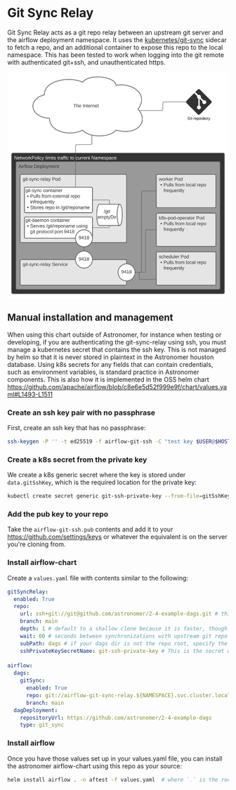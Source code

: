 # Git Sync Relay

Git Sync Relay acts as a git repo relay between an upstream git server and the airflow deployment namespace. It uses the [kubernetes/git-sync](https://github.com/kubernetes/git-sync) sidecar to fetch a repo, and an additional container to expose this repo to the local namespace. This has been tested to work when logging into the git remote with authenticated git+ssh, and unauthenticated https.

<img src="./git-sync-relay.svg">

## Manual installation and management

When using this chart outside of Astronomer, for instance when testing or developing, if you are authenticating the git-sync-relay using ssh, you must manage a kubernetes secret that contains the ssh key. This is not managed by helm so that it is never stored in plaintext in the Astronomer houston database. Using k8s secrets for any fields that can contain credentials, such as environment variables, is standard practice in Astronomer components. This is also how it is implemented in the OSS helm chart <https://github.com/apache/airflow/blob/c8e6e5d52f999e9f/chart/values.yaml#L1493-L1511>

### Create an ssh key pair with no passphrase

First, create an ssh key that has no passphrase:

```sh
ssh-keygen -P '' -t ed25519 -f airflow-git-ssh -C "test key $USER@$HOSTNAME $(date +%FT%T%z)"
```

### Create a k8s secret from the private key

We create a k8s generic secret where the key is stored under `data.gitSshKey`, which is the required location for the private key:

```sh
kubectl create secret generic git-ssh-private-key --from-file=gitSshKey=airflow-git-ssh
```

### Add the pub key to your repo

Take the `airflow-git-ssh.pub` contents and add it to your https://github.com/settings/keys or whatever the equivalent is on the server you're cloning from.

### Install airflow-chart

Create a `values.yaml` file with contents similar to the following:

```yaml
gitSyncRelay:
  enabled: True
  repo:
    url: ssh+git://git@github.com/astronomer/2-4-example-dags.git # this can be https:// for public repositories
    branch: main
    depth: 1 # default to a shallow clone because it is faster, though it sacrifices git history
    wait: 60 # seconds between synchronizations with upstream git repo
    subPath: dags # if your dags dir is not the repo root, specify the path relative to the repo root
    sshPrivateKeySecretName: git-ssh-private-key # This is the secret we created earlier. This is not requred with https git remotes.

airflow:
  dags:
    gitSync:
      enabled: True
      repo: git://airflow-git-sync-relay.${NAMESPACE}.svc.cluster.local./git
      branch: main
  dagDeployment:
    repositoryUrl: https://github.com/astronomer/2-4-example-dags
    type: git_sync
```

### Install airflow

Once you have those values set up in your values.yaml file, you can install the astronomer airflow-chart using this repo as your source:

```sh
helm install airflow . -n aftest -f values.yaml  # where `.` is the root of this repository checked out to your filesystem
```
